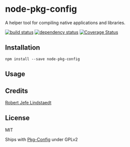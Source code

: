 # node-pkg-config

A helper tool for compiling native applications and libraries.

[![build status](https://secure.travis-ci.org/eljefedelrodeodeljefe/node-pkg-config.svg)](http://travis-ci.org/eljefedelrodeodeljefe/node-pkg-config)
[![dependency status](https://david-dm.org/eljefedelrodeodeljefe/node-pkg-config.svg)](https://david-dm.org/eljefedelrodeodeljefe/node-pkg-config) [![Coverage Status](https://coveralls.io/repos/eljefedelrodeodeljefe/node-pkg-config/badge.svg?branch=master&service=github)](https://coveralls.io/github/eljefedelrodeodeljefe/node-pkg-config?branch=master)

## Installation

```
npm install --save node-pkg-config
```

## Usage

## Credits
[Robert Jefe Lindstaedt](https://github.com/eljefedelrodeodeljefe/)

## License

MIT

Ships with [Pkg-Config](git://anongit.freedesktop.org/pkg-config) under GPLv2
